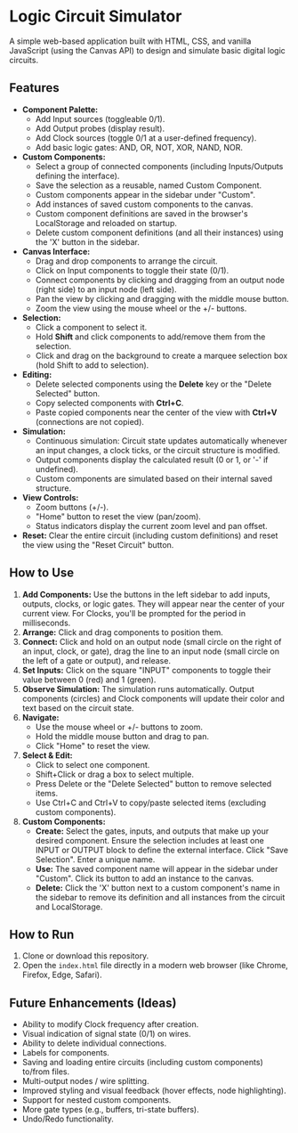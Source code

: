 # Logic Circuit Simulator

A simple web-based application built with HTML, CSS, and vanilla JavaScript (using the Canvas API) to design and simulate basic digital logic circuits.

<!-- Optional: Add a screenshot/GIF here -->
<!-- ![Screenshot](docs/screenshot.png) -->

## Features

*   **Component Palette:**
    *   Add Input sources (toggleable 0/1).
    *   Add Output probes (display result).
    *   Add Clock sources (toggle 0/1 at a user-defined frequency).
    *   Add basic logic gates: AND, OR, NOT, XOR, NAND, NOR.
*   **Custom Components:**
    *   Select a group of connected components (including Inputs/Outputs defining the interface).
    *   Save the selection as a reusable, named Custom Component.
    *   Custom components appear in the sidebar under "Custom".
    *   Add instances of saved custom components to the canvas.
    *   Custom component definitions are saved in the browser's LocalStorage and reloaded on startup.
    *   Delete custom component definitions (and all their instances) using the 'X' button in the sidebar.
*   **Canvas Interface:**
    *   Drag and drop components to arrange the circuit.
    *   Click on Input components to toggle their state (0/1).
    *   Connect components by clicking and dragging from an output node (right side) to an input node (left side).
    *   Pan the view by clicking and dragging with the middle mouse button.
    *   Zoom the view using the mouse wheel or the +/- buttons.
*   **Selection:**
    *   Click a component to select it.
    *   Hold **Shift** and click components to add/remove them from the selection.
    *   Click and drag on the background to create a marquee selection box (hold Shift to add to selection).
*   **Editing:**
    *   Delete selected components using the **Delete** key or the "Delete Selected" button.
    *   Copy selected components with **Ctrl+C**.
    *   Paste copied components near the center of the view with **Ctrl+V** (connections are not copied).
*   **Simulation:**
    *   Continuous simulation: Circuit state updates automatically whenever an input changes, a clock ticks, or the circuit structure is modified.
    *   Output components display the calculated result (0 or 1, or '-' if undefined).
    *   Custom components are simulated based on their internal saved structure.
*   **View Controls:**
    *   Zoom buttons (+/-).
    *   "Home" button to reset the view (pan/zoom).
    *   Status indicators display the current zoom level and pan offset.
*   **Reset:** Clear the entire circuit (including custom definitions) and reset the view using the "Reset Circuit" button.

## How to Use

1.  **Add Components:** Use the buttons in the left sidebar to add inputs, outputs, clocks, or logic gates. They will appear near the center of your current view. For Clocks, you'll be prompted for the period in milliseconds.
2.  **Arrange:** Click and drag components to position them.
3.  **Connect:** Click and hold on an output node (small circle on the right of an input, clock, or gate), drag the line to an input node (small circle on the left of a gate or output), and release.
4.  **Set Inputs:** Click on the square "INPUT" components to toggle their value between 0 (red) and 1 (green).
5.  **Observe Simulation:** The simulation runs automatically. Output components (circles) and Clock components will update their color and text based on the circuit state.
6.  **Navigate:**
    *   Use the mouse wheel or +/- buttons to zoom.
    *   Hold the middle mouse button and drag to pan.
    *   Click "Home" to reset the view.
7.  **Select & Edit:**
    *   Click to select one component.
    *   Shift+Click or drag a box to select multiple.
    *   Press Delete or the "Delete Selected" button to remove selected items.
    *   Use Ctrl+C and Ctrl+V to copy/paste selected items (excluding custom components).
8.  **Custom Components:**
    *   **Create:** Select the gates, inputs, and outputs that make up your desired component. Ensure the selection includes at least one INPUT or OUTPUT block to define the external interface. Click "Save Selection". Enter a unique name.
    *   **Use:** The saved component name will appear in the sidebar under "Custom". Click its button to add an instance to the canvas.
    *   **Delete:** Click the 'X' button next to a custom component's name in the sidebar to remove its definition and all instances from the circuit and LocalStorage.

## How to Run

1.  Clone or download this repository.
2.  Open the `index.html` file directly in a modern web browser (like Chrome, Firefox, Edge, Safari).

## Future Enhancements (Ideas)

*   Ability to modify Clock frequency after creation.
*   Visual indication of signal state (0/1) on wires.
*   Ability to delete individual connections.
*   Labels for components.
*   Saving and loading entire circuits (including custom components) to/from files.
*   Multi-output nodes / wire splitting.
*   Improved styling and visual feedback (hover effects, node highlighting).
*   Support for nested custom components.
*   More gate types (e.g., buffers, tri-state buffers).
*   Undo/Redo functionality.
